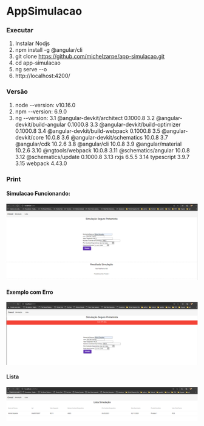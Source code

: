 # AppSimulacao
### Executar
1. Instalar Nodjs
2. npm install -g @angular/cli
3. git clone https://github.com/michelzarpe/app-simulacao.git
4. cd app-simulacao
5. ng serve --o
6. http://localhost:4200/

### Versão
1. node --version: v10.16.0
2. npm --version: 6.9.0
3. ng --version:
3.1 @angular-devkit/architect         0.1000.8
3.2 @angular-devkit/build-angular     0.1000.8
3.3 @angular-devkit/build-optimizer   0.1000.8
3.4 @angular-devkit/build-webpack     0.1000.8
3.5 @angular-devkit/core              10.0.8
3.6 @angular-devkit/schematics        10.0.8
3.7 @angular/cdk                      10.2.6
3.8 @angular/cli                      10.0.8
3.9 @angular/material                 10.2.6
3.10 @ngtools/webpack                  10.0.8
3.11 @schematics/angular               10.0.8
3.12 @schematics/update                0.1000.8
3.13 rxjs                              6.5.5
3.14 typescript                        3.9.7
3.15 webpack                           4.43.0

### Print 
#### Simulacao Funcionando:
![Screenshot](simulacaoFuncionando.png)
#### Exemplo com Erro
![Screenshot](simulacaoErro.png)
#### Lista
![Screenshot](lista.png)